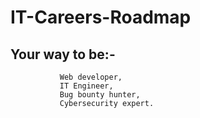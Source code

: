 # IT-Careers-Roadmap
## Your way to be:-
               Web developer,
               IT Engineer,
               Bug bounty hunter,
               Cybersecurity expert.
               
